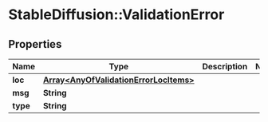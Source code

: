 # StableDiffusion::ValidationError

## Properties
Name | Type | Description | Notes
------------ | ------------- | ------------- | -------------
**loc** | [**Array&lt;AnyOfValidationErrorLocItems&gt;**](.md) |  | 
**msg** | **String** |  | 
**type** | **String** |  | 

